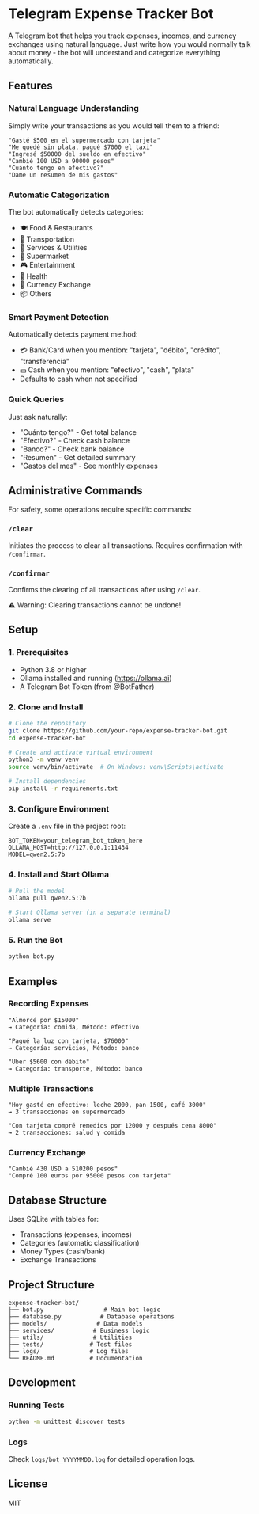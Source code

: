 # Telegram Expense Tracker Bot

A Telegram bot that helps you track expenses, incomes, and currency exchanges using natural language. Just write how you would normally talk about money - the bot will understand and categorize everything automatically.

## Features

### Natural Language Understanding
Simply write your transactions as you would tell them to a friend:
```
"Gasté $500 en el supermercado con tarjeta"
"Me quedé sin plata, pagué $7000 el taxi"
"Ingresé $50000 del sueldo en efectivo"
"Cambié 100 USD a 90000 pesos"
"Cuánto tengo en efectivo?"
"Dame un resumen de mis gastos"
```

### Automatic Categorization
The bot automatically detects categories:
- 🍽️ Food & Restaurants
- 🚗 Transportation
- 📱 Services & Utilities
- 🛒 Supermarket
- 🎮 Entertainment
- 🏥 Health
- 💱 Currency Exchange
- 📦 Others

### Smart Payment Detection
Automatically detects payment method:
- 💳 Bank/Card when you mention: "tarjeta", "débito", "crédito", "transferencia"
- 💵 Cash when you mention: "efectivo", "cash", "plata"
- Defaults to cash when not specified

### Quick Queries
Just ask naturally:
- "Cuánto tengo?" - Get total balance
- "Efectivo?" - Check cash balance
- "Banco?" - Check bank balance
- "Resumen" - Get detailed summary
- "Gastos del mes" - See monthly expenses

## Administrative Commands

For safety, some operations require specific commands:

### `/clear`
Initiates the process to clear all transactions. Requires confirmation with `/confirmar`.

### `/confirmar`
Confirms the clearing of all transactions after using `/clear`.

⚠️ Warning: Clearing transactions cannot be undone!

## Setup

### 1. Prerequisites
- Python 3.8 or higher
- Ollama installed and running (https://ollama.ai)
- A Telegram Bot Token (from @BotFather)

### 2. Clone and Install
```bash
# Clone the repository
git clone https://github.com/your-repo/expense-tracker-bot.git
cd expense-tracker-bot

# Create and activate virtual environment
python3 -m venv venv
source venv/bin/activate  # On Windows: venv\Scripts\activate

# Install dependencies
pip install -r requirements.txt
```

### 3. Configure Environment
Create a `.env` file in the project root:
```env
BOT_TOKEN=your_telegram_bot_token_here
OLLAMA_HOST=http://127.0.0.1:11434
MODEL=qwen2.5:7b
```

### 4. Install and Start Ollama
```bash
# Pull the model
ollama pull qwen2.5:7b

# Start Ollama server (in a separate terminal)
ollama serve
```

### 5. Run the Bot
```bash
python bot.py
```

## Examples

### Recording Expenses
```
"Almorcé por $15000"
→ Categoría: comida, Método: efectivo

"Pagué la luz con tarjeta, $76000"
→ Categoría: servicios, Método: banco

"Uber $5600 con débito"
→ Categoría: transporte, Método: banco
```

### Multiple Transactions
```
"Hoy gasté en efectivo: leche 2000, pan 1500, café 3000"
→ 3 transacciones en supermercado

"Con tarjeta compré remedios por 12000 y después cena 8000"
→ 2 transacciones: salud y comida
```

### Currency Exchange
```
"Cambié 430 USD a 510200 pesos"
"Compré 100 euros por 95000 pesos con tarjeta"
```

## Database Structure

Uses SQLite with tables for:
- Transactions (expenses, incomes)
- Categories (automatic classification)
- Money Types (cash/bank)
- Exchange Transactions

## Project Structure
```
expense-tracker-bot/
├── bot.py                 # Main bot logic
├── database.py           # Database operations
├── models/              # Data models
├── services/           # Business logic
├── utils/              # Utilities
├── tests/             # Test files
├── logs/              # Log files
└── README.md          # Documentation
```

## Development

### Running Tests
```bash
python -m unittest discover tests
```

### Logs
Check `logs/bot_YYYYMMDD.log` for detailed operation logs.

## License
MIT